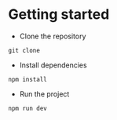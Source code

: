 
# Getting started
- Clone the repository
```
git clone 
```


- Install dependencies
```
npm install
```

- Run the project
```
npm run dev
```